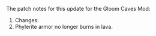 The patch notes for this update for the Gloom Caves Mod:

 1. Changes:
 2. Phylerite armor no longer burns in lava.
